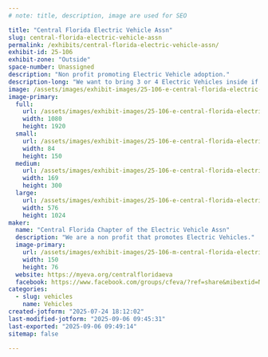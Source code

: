 ```yaml
---
# note: title, description, image are used for SEO

title: "Central Florida Electric Vehicle Assn"
slug: central-florida-electric-vehicle-assn
permalink: /exhibits/central-florida-electric-vehicle-assn/
exhibit-id: 25-106
exhibit-zone: "Outside"
space-number: Unassigned
description: "Non profit promoting Electric Vehicle adoption."
description-long: "We want to bring 3 or 4 Electric Vehicles inside if possible. No gas leaks, lol. We'll have interesting explanations of how an EV works and a small slot car track for the kids."
image: /assets/images/exhibit-images/25-106-e-central-florida-electric-vehicle-assn-lam-169x300.jpeg
image-primary: 
  full:
    url: /assets/images/exhibit-images/25-106-e-central-florida-electric-vehicle-assn-lam-full.jpeg
    width: 1080
    height: 1920
  small:
    url: /assets/images/exhibit-images/25-106-e-central-florida-electric-vehicle-assn-lam-84x150.jpeg
    width: 84
    height: 150
  medium:
    url: /assets/images/exhibit-images/25-106-e-central-florida-electric-vehicle-assn-lam-169x300.jpeg
    width: 169
    height: 300
  large:
    url: /assets/images/exhibit-images/25-106-e-central-florida-electric-vehicle-assn-lam-576x1024.jpeg
    width: 576
    height: 1024
maker: 
  name: "Central Florida Chapter of the Electric Vehicle Assn"
  description: "We are a non profit that promotes Electric Vehicles."
  image-primary:
    url: /assets/images/exhibit-images/25-106-m-central-florida-electric-vehicle-assn-background-150x76.jpg
    width: 150
    height: 76
  website: https://myeva.org/centralfloridaeva
  facebook: https://www.facebook.com/groups/cfeva/?ref=share&mibextid=NSMWBT
categories: 
  - slug: vehicles
    name: Vehicles
created-jotform: "2025-07-24 18:12:02"
last-modified-jotform: "2025-09-06 09:45:31"
last-exported: "2025-09-06 09:49:14"
sitemap: false

---
```

